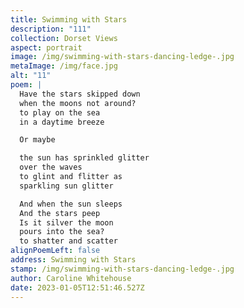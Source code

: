```yaml
---
title: Swimming with Stars
description: "111"
collection: Dorset Views
aspect: portrait
image: /img/swimming-with-stars-dancing-ledge-.jpg
metaImage: /img/face.jpg
alt: "11"
poem: |
  Have the stars skipped down
  when the moons not around?
  to play on the sea 
  in a daytime breeze

  Or maybe

  the sun has sprinkled glitter
  over the waves
  to glint and flitter as
  sparkling sun glitter

  And when the sun sleeps
  And the stars peep
  Is it silver the moon
  pours into the sea?
  to shatter and scatter
alignPoemLeft: false
address: Swimming with Stars
stamp: /img/swimming-with-stars-dancing-ledge-.jpg
author: Caroline Whitehouse
date: 2023-01-05T12:51:46.527Z
---
```

